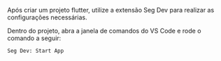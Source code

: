 


Após criar um projeto flutter, utilize a extensão Seg Dev para realizar as configurações necessárias.  

Dentro do projeto, abra a janela de comandos do VS Code e rode o comando a seguir: 

```
Seg Dev: Start App
```